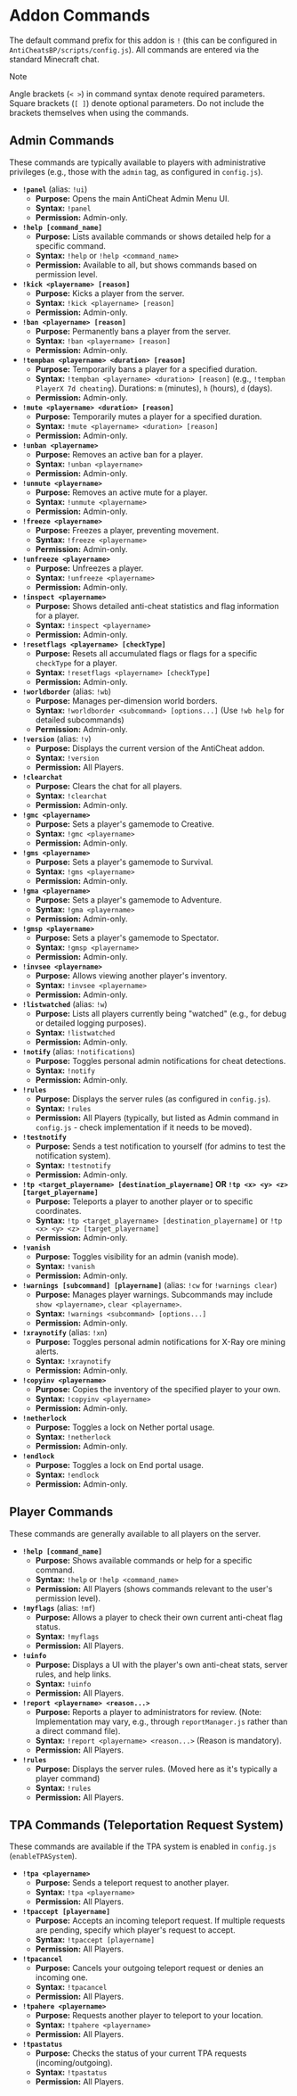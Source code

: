 # Addon Commands

The default command prefix for this addon is `!` (this can be configured in `AntiCheatsBP/scripts/config.js`). All commands are entered via the standard Minecraft chat.

> [!NOTE]
> Angle brackets (`< >`) in command syntax denote required parameters.
> Square brackets (`[ ]`) denote optional parameters.
> Do not include the brackets themselves when using the commands.

## Admin Commands

These commands are typically available to players with administrative privileges (e.g., those with the `admin` tag, as configured in `config.js`).

*   **`!panel`** (alias: `!ui`)
    *   **Purpose:** Opens the main AntiCheat Admin Menu UI.
    *   **Syntax:** `!panel`
    *   **Permission:** Admin-only.
*   **`!help [command_name]`**
    *   **Purpose:** Lists available commands or shows detailed help for a specific command.
    *   **Syntax:** `!help` or `!help <command_name>`
    *   **Permission:** Available to all, but shows commands based on permission level.
*   **`!kick <playername> [reason]`**
    *   **Purpose:** Kicks a player from the server.
    *   **Syntax:** `!kick <playername> [reason]`
    *   **Permission:** Admin-only.
*   **`!ban <playername> [reason]`**
    *   **Purpose:** Permanently bans a player from the server.
    *   **Syntax:** `!ban <playername> [reason]`
    *   **Permission:** Admin-only.
*   **`!tempban <playername> <duration> [reason]`**
    *   **Purpose:** Temporarily bans a player for a specified duration.
    *   **Syntax:** `!tempban <playername> <duration> [reason]` (e.g., `!tempban PlayerX 7d cheating`). Durations: `m` (minutes), `h` (hours), `d` (days).
    *   **Permission:** Admin-only.
*   **`!mute <playername> <duration> [reason]`**
    *   **Purpose:** Temporarily mutes a player for a specified duration.
    *   **Syntax:** `!mute <playername> <duration> [reason]`
    *   **Permission:** Admin-only.
*   **`!unban <playername>`**
    *   **Purpose:** Removes an active ban for a player.
    *   **Syntax:** `!unban <playername>`
    *   **Permission:** Admin-only.
*   **`!unmute <playername>`**
    *   **Purpose:** Removes an active mute for a player.
    *   **Syntax:** `!unmute <playername>`
    *   **Permission:** Admin-only.
*   **`!freeze <playername>`**
    *   **Purpose:** Freezes a player, preventing movement.
    *   **Syntax:** `!freeze <playername>`
    *   **Permission:** Admin-only.
*   **`!unfreeze <playername>`**
    *   **Purpose:** Unfreezes a player.
    *   **Syntax:** `!unfreeze <playername>`
    *   **Permission:** Admin-only.
*   **`!inspect <playername>`**
    *   **Purpose:** Shows detailed anti-cheat statistics and flag information for a player.
    *   **Syntax:** `!inspect <playername>`
    *   **Permission:** Admin-only.
*   **`!resetflags <playername> [checkType]`**
    *   **Purpose:** Resets all accumulated flags or flags for a specific `checkType` for a player.
    *   **Syntax:** `!resetflags <playername> [checkType]`
    *   **Permission:** Admin-only.
*   **`!worldborder`** (alias: `!wb`)
    *   **Purpose:** Manages per-dimension world borders.
    *   **Syntax:** `!worldborder <subcommand> [options...]` (Use `!wb help` for detailed subcommands)
    *   **Permission:** Admin-only.
*   **`!version`** (alias: `!v`)
    *   **Purpose:** Displays the current version of the AntiCheat addon.
    *   **Syntax:** `!version`
    *   **Permission:** All Players.
*   **`!clearchat`**
    *   **Purpose:** Clears the chat for all players.
    *   **Syntax:** `!clearchat`
    *   **Permission:** Admin-only.
*   **`!gmc <playername>`**
    *   **Purpose:** Sets a player's gamemode to Creative.
    *   **Syntax:** `!gmc <playername>`
    *   **Permission:** Admin-only.
*   **`!gms <playername>`**
    *   **Purpose:** Sets a player's gamemode to Survival.
    *   **Syntax:** `!gms <playername>`
    *   **Permission:** Admin-only.
*   **`!gma <playername>`**
    *   **Purpose:** Sets a player's gamemode to Adventure.
    *   **Syntax:** `!gma <playername>`
    *   **Permission:** Admin-only.
*   **`!gmsp <playername>`**
    *   **Purpose:** Sets a player's gamemode to Spectator.
    *   **Syntax:** `!gmsp <playername>`
    *   **Permission:** Admin-only.
*   **`!invsee <playername>`**
    *   **Purpose:** Allows viewing another player's inventory.
    *   **Syntax:** `!invsee <playername>`
    *   **Permission:** Admin-only.
*   **`!listwatched`** (alias: `!w`)
    *   **Purpose:** Lists all players currently being "watched" (e.g., for debug or detailed logging purposes).
    *   **Syntax:** `!listwatched`
    *   **Permission:** Admin-only.
*   **`!notify`** (alias: `!notifications`)
    *   **Purpose:** Toggles personal admin notifications for cheat detections.
    *   **Syntax:** `!notify`
    *   **Permission:** Admin-only.
*   **`!rules`**
    *   **Purpose:** Displays the server rules (as configured in `config.js`).
    *   **Syntax:** `!rules`
    *   **Permission:** All Players (typically, but listed as Admin command in `config.js` - check implementation if it needs to be moved).
*   **`!testnotify`**
    *   **Purpose:** Sends a test notification to yourself (for admins to test the notification system).
    *   **Syntax:** `!testnotify`
    *   **Permission:** Admin-only.
*   **`!tp <target_playername> [destination_playername]` OR `!tp <x> <y> <z> [target_playername]`**
    *   **Purpose:** Teleports a player to another player or to specific coordinates.
    *   **Syntax:** `!tp <target_playername> [destination_playername]` or `!tp <x> <y> <z> [target_playername]`
    *   **Permission:** Admin-only.
*   **`!vanish`**
    *   **Purpose:** Toggles visibility for an admin (vanish mode).
    *   **Syntax:** `!vanish`
    *   **Permission:** Admin-only.
*   **`!warnings [subcommand] [playername]`** (alias: `!cw` for `!warnings clear`)
    *   **Purpose:** Manages player warnings. Subcommands may include `show <playername>`, `clear <playername>`.
    *   **Syntax:** `!warnings <subcommand> [options...]`
    *   **Permission:** Admin-only.
*   **`!xraynotify`** (alias: `!xn`)
    *   **Purpose:** Toggles personal admin notifications for X-Ray ore mining alerts.
    *   **Syntax:** `!xraynotify`
    *   **Permission:** Admin-only.
*   **`!copyinv <playername>`**
    *   **Purpose:** Copies the inventory of the specified player to your own.
    *   **Syntax:** `!copyinv <playername>`
    *   **Permission:** Admin-only.
*   **`!netherlock`**
    *   **Purpose:** Toggles a lock on Nether portal usage.
    *   **Syntax:** `!netherlock`
    *   **Permission:** Admin-only.
*   **`!endlock`**
    *   **Purpose:** Toggles a lock on End portal usage.
    *   **Syntax:** `!endlock`
    *   **Permission:** Admin-only.

## Player Commands

These commands are generally available to all players on the server.

*   **`!help [command_name]`**
    *   **Purpose:** Shows available commands or help for a specific command.
    *   **Syntax:** `!help` or `!help <command_name>`
    *   **Permission:** All Players (shows commands relevant to the user's permission level).
*   **`!myflags`** (alias: `!mf`)
    *   **Purpose:** Allows a player to check their own current anti-cheat flag status.
    *   **Syntax:** `!myflags`
    *   **Permission:** All Players.
*   **`!uinfo`**
    *   **Purpose:** Displays a UI with the player's own anti-cheat stats, server rules, and help links.
    *   **Syntax:** `!uinfo`
    *   **Permission:** All Players.
*   **`!report <playername> <reason...>`**
    *   **Purpose:** Reports a player to administrators for review. (Note: Implementation may vary, e.g., through `reportManager.js` rather than a direct command file).
    *   **Syntax:** `!report <playername> <reason...>` (Reason is mandatory).
    *   **Permission:** All Players.
*   **`!rules`**
    *   **Purpose:** Displays the server rules. (Moved here as it's typically a player command)
    *   **Syntax:** `!rules`
    *   **Permission:** All Players.

## TPA Commands (Teleportation Request System)
These commands are available if the TPA system is enabled in `config.js` (`enableTPASystem`).
*   **`!tpa <playername>`**
    *   **Purpose:** Sends a teleport request to another player.
    *   **Syntax:** `!tpa <playername>`
    *   **Permission:** All Players.
*   **`!tpaccept [playername]`**
    *   **Purpose:** Accepts an incoming teleport request. If multiple requests are pending, specify which player's request to accept.
    *   **Syntax:** `!tpaccept [playername]`
    *   **Permission:** All Players.
*   **`!tpacancel`**
    *   **Purpose:** Cancels your outgoing teleport request or denies an incoming one.
    *   **Syntax:** `!tpacancel`
    *   **Permission:** All Players.
*   **`!tpahere <playername>`**
    *   **Purpose:** Requests another player to teleport to your location.
    *   **Syntax:** `!tpahere <playername>`
    *   **Permission:** All Players.
*   **`!tpastatus`**
    *   **Purpose:** Checks the status of your current TPA requests (incoming/outgoing).
    *   **Syntax:** `!tpastatus`
    *   **Permission:** All Players.
